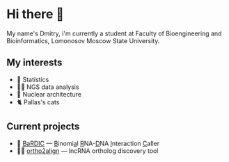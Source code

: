# Hi there 👋

My name's Dmitry, i'm currently a student at Faculty of Bioengineering and Bioinformatics, Lomonosov Moscow State University.

## My interests
- 🧮 Statistics
- 🧑‍💻 NGS data analysis
- 🧫 Nuclear architecture
- 🐈 Pallas's cats

## Current projects
- 🧬 [BaRDIC](https://github.com/dmitrymyl/BaRDIC) &mdash; <ins>B</ins>inomi<ins>a</ins>l <ins>R</ins>NA-<ins>D</ins>NA <ins>I</ins>nteraction <ins>C</ins>aller
- 🧑‍💻 [ortho2align](https://github.com/dmitrymyl/ortho2align) &mdash; lncRNA ortholog discovery tool
